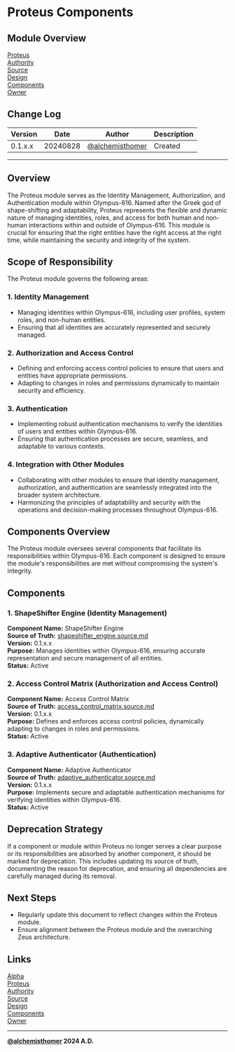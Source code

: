 # Proteus Components

## Module Overview
[Proteus](README.md)  
[Authority](../zeus/zeus.components.md)  
[Source](proteus.source.md)  
[Design](proteus.design.md)  
[Components](proteus.components.md)  
[Owner](https://github.com/alchemisthomer)  

## Change Log

| Version   | Date       | Author                                                   | Description   |
|-----------|------------|----------------------------------------------------------|---------------|
| 0.1.x.x   | 20240828   | [@alchemisthomer](https://github.com/alchemisthomer)     | Created       

---

## Overview

The Proteus module serves as the Identity Management, Authorization, and Authentication module within Olympus-616. Named after the Greek god of shape-shifting and adaptability, Proteus represents the flexible and dynamic nature of managing identities, roles, and access for both human and non-human interactions within and outside of Olympus-616. This module is crucial for ensuring that the right entities have the right access at the right time, while maintaining the security and integrity of the system.

## Scope of Responsibility

The Proteus module governs the following areas:

### 1. **Identity Management**
   - Managing identities within Olympus-616, including user profiles, system roles, and non-human entities.
   - Ensuring that all identities are accurately represented and securely managed.

### 2. **Authorization and Access Control**
   - Defining and enforcing access control policies to ensure that users and entities have appropriate permissions.
   - Adapting to changes in roles and permissions dynamically to maintain security and efficiency.

### 3. **Authentication**
   - Implementing robust authentication mechanisms to verify the identities of users and entities within Olympus-616.
   - Ensuring that authentication processes are secure, seamless, and adaptable to various contexts.

### 4. **Integration with Other Modules**
   - Collaborating with other modules to ensure that identity management, authorization, and authentication are seamlessly integrated into the broader system architecture.
   - Harmonizing the principles of adaptability and security with the operations and decision-making processes throughout Olympus-616.

## Components Overview

The Proteus module oversees several components that facilitate its responsibilities within Olympus-616. Each component is designed to ensure the module's responsibilities are met without compromising the system's integrity.

## Components

### 1. ShapeShifter Engine (Identity Management)
   **Component Name:** ShapeShifter Engine  
   **Source of Truth:** [shapeshifter_engine.source.md](../proteus/shapeshifter_engine.source.md)  
   **Version:** 0.1.x.x  
   **Purpose:** Manages identities within Olympus-616, ensuring accurate representation and secure management of all entities.  
   **Status:** Active

### 2. Access Control Matrix (Authorization and Access Control)
   **Component Name:** Access Control Matrix  
   **Source of Truth:** [access_control_matrix.source.md](../proteus/access_control_matrix.source.md)  
   **Version:** 0.1.x.x  
   **Purpose:** Defines and enforces access control policies, dynamically adapting to changes in roles and permissions.  
   **Status:** Active

### 3. Adaptive Authenticator (Authentication)
   **Component Name:** Adaptive Authenticator  
   **Source of Truth:** [adaptive_authenticator.source.md](../proteus/adaptive_authenticator.source.md)  
   **Version:** 0.1.x.x  
   **Purpose:** Implements secure and adaptable authentication mechanisms for verifying identities within Olympus-616.  
   **Status:** Active

## Deprecation Strategy

If a component or module within Proteus no longer serves a clear purpose or its responsibilities are absorbed by another component, it should be marked for deprecation. This includes updating its source of truth, documenting the reason for deprecation, and ensuring all dependencies are carefully managed during its removal.

## Next Steps

- Regularly update this document to reflect changes within the Proteus module.
- Ensure alignment between the Proteus module and the overarching Zeus architecture.

## Links
[Alpha](../../README.md)  
[Proteus](README.md)  
[Authority](https://github.com/alchemisthomer)  
[Source](proteus.source.md)  
[Design](proteus.design.md)  
[Components](proteus.components.md)  
[Owner](https://github.com/alchemisthomer)
***
**[@alchemisthomer](https://github.com/alchemisthomer)
2024 A.D.**
